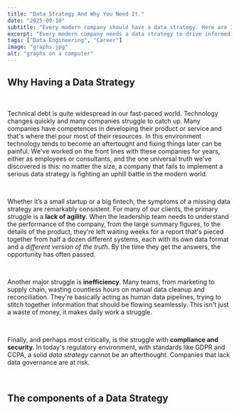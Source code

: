 ```yaml
---
title: "Data Strategy And Why You Need It."
date: "2025-09-10"
subtitle: "Every modern company should have a data strategy. Here are 3 reasons why."
excerpt: "Every modern company needs a data strategy to drive informed decisions, gain competitive advantage, and ensure data security and compliance in an increasingly digital and data-driven business environment."
tags: ["Data Engineering", "Career"]
image: "graphs.jpg"
alt: "graphs on a computer"
---
```


## Why Having a Data Strategy

<br/>

Technical debt is quite widespread in our fast-paced world. Technology changes quickly and many companies struggle to catch up.
Many companies have competences in developing their product or service and that's where thei pour most of their resources. In this environment technology tends to become an aftertought and fixing things later can be painful. We've worked on the front lines with these companies for years, either as employees or consultants, and the one universal truth we've discovered is this: no matter the size, a company that fails to implement a serious data strategy is fighting an uphill battle in the modern world.

<br/>

Whether it’s a small startup or a big fintech, the symptoms of a missing data strategy are remarkably consistent. For many of our clients, the primary struggle is a **lack of agility**. When the leadership team needs to understand the performance of the company, from the large summary figures, to the details of the product, they're left waiting weeks for a report that's pieced together from half a dozen different systems, each with its own data format and a _different version of the truth_. By the time they get the answers, the opportunity has often passed.

<br/>

Another major struggle is **inefficiency**. Many teams, from marketing to supply chain, wasting countless hours on manual data cleanup and reconciliation. They're basically acting as human data pipelines, trying to stitch together information that should be flowing seamlessly. This isn't just a waste of money, it makes daily work a struggle.

<br/>

Finally, and perhaps most critically, is the struggle with **compliance and security**. In today's regulatory environment, with standards like GDPR and CCPA, a solid _data strategy_ cannot be an afterthought. Companies that lack data governance are at risk.

<br/>

## The components of a Data Strategy
